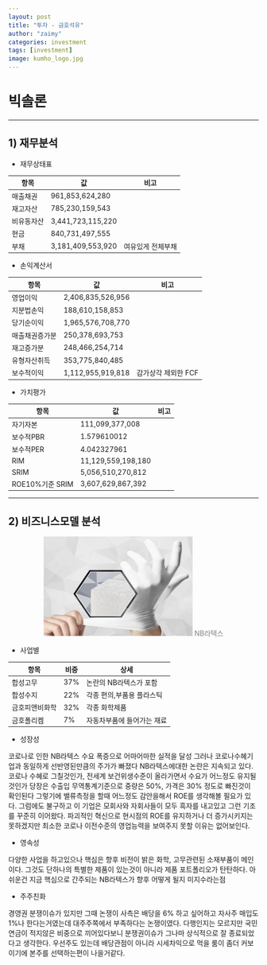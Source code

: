 ```yaml
---
layout: post
title: "투자 - 금호석유"
author: "zaimy"
categories: investment
tags: [investment]
image: kumho_logo.jpg
---
```


# 빅솔론
-------------
## 1) 재무분석

- 재무상태표

|항목|값|비고|
|------|----|---|
|매출채권|961,853,624,280||
|재고자산|785,230,159,543||
|비유동자산|3,441,723,115,220 ||
|현금|840,731,497,555||
|부채|3,181,409,553,920 |여유있게 전체부채|

- 손익계산서

|항목|값|비고|
|------|----|---|
|영업이익|2,406,835,526,956||
|지분법손익|188,610,158,853||
|당기순이익|1,965,576,708,770||
|매출채권증가분|250,378,693,753||
|재고증가분|248,466,254,714||
|유형자산취득|353,775,840,485||
|보수적이익|1,112,955,919,818|감가상각 제외한 FCF|

- 가치평가

|항목|값|비고|
|------|----|---|
|자기자본|111,099,377,008||
|보수적PBR|1.579610012||
|보수적PER|4.042327961||
|RIM|11,129,559,198,180||
|SRIM|5,056,510,270,812||
|ROE10%기준 SRIM|3,607,629,867,392||

-------------
## 2) 비즈니스모델 분석
<figure style="text-align:center">
    <img src="assets/img/kumho00101.png" style="width: 300px; height: 200px">
    <font color="gray">NB라텍스</font> 
</figure>

- 사업별

|항목|비중|상세|
|------|----|---|
|합성고무|37%|논란의 NB라텍스가 포함|
|합성수지|22%|각종 편의,부품용 플라스틱|
|금호피앤비화학|32%|각종 화학제품|
|금호폴리켐|7%|자동차부품에 들어가는 재료|

- 성장성

코로나로 인한 NB라텍스 수요 폭증으로 어마어마한 실적을 달성
그러나 코로나수혜기업과 동일하게 선반영된만큼의 주가가 빠졌다
NB라텍스에대한 논란은 지속되고 있다.
코로나 수혜로 그칠것인가, 전세계 보건위생수준이 올라가면서 수요가 어느정도 유지될것인가
당장은 수출입 무역통계기준으로 중량은 50%, 가격은 30% 정도로 빠진것이 확인된다
그렇기에 밸류측정을 할때 어느정도 감안을해서 ROE를 생각해볼 필요가 있다.
그럼에도 불구하고 이 기업은 모회사와 자회사들이 모두 흑자를 내고있고 그런 기조를 꾸준히 이어왔다.
파괴적인 혁신으로 현시점의 ROE를 유지하거나 더 증가시키지는 못하겠지만 최소한 코로나 이전수준의 영업능력을 보여주지 못할 이유는 없어보인다.

- 영속성

다양한 사업을 하고있으나
핵심은 향후 비전이 밝은 화학, 고무관련된 소재부품이 메인이다.
그것도 단하나의 특별한 제품이 있는것이 아니라 제품 포트폴리오가 탄탄하다.
아쉬운건 지금 핵심으로 간주되는 NB라텍스가 향후 어떻게 될지 미지수라는점

- 주주친화

경영권 분쟁이슈가 있지만
그때 논쟁이 사측은 배당을 6% 하고 싶어하고 자사주 매입도 1%나 한다는거였는데
대주주쪽에서 부족하다는 논쟁이였다.
다행인지는 모르지만 국민연금이 적지않은 비중으로 끼어있다보니 분쟁권이슈가 그나마 상식적으로 잘 종료되었다고 생각한다.
우선주도 있는데 배당관점이 아니라 시세차익으로 먹을 룸이 좀더 커보이기에 본주를 선택하는편이 나을거같다.